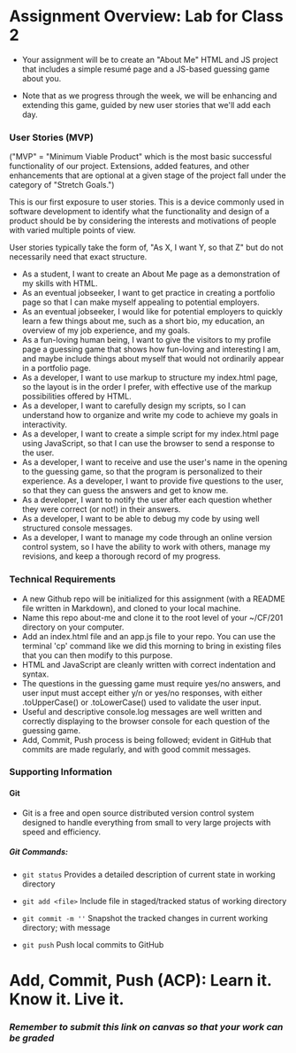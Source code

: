 
# Assignment Overview: Lab for Class 2

- Your assignment will be to create an "About Me" HTML and JS project that includes a simple resumé page and a JS-based guessing game about you.

- Note that as we progress through the week, we will be enhancing and extending this game, guided by new user stories that we'll add each day.

### User Stories (MVP)

("MVP" = "Minimum Viable Product" which is the most basic successful functionality of our project. Extensions, added features, and other enhancements that are optional at a given stage of the project fall under the category of "Stretch Goals.")

This is our first exposure to user stories. This is a device commonly used in software development to identify what the functionality and design of a product should be by considering the interests and motivations of people with varied multiple points of view.

User stories typically take the form of, "As X, I want Y, so that Z" but do not necessarily need that exact structure.

- As a student, I want to create an About Me page as a demonstration of my skills with HTML.
- As an eventual jobseeker, I want to get practice in creating a portfolio page so that I can make myself appealing to potential employers.
- As an eventual jobseeker, I would like for potential employers to quickly learn a few things about me, such as a short bio, my education, an overview of my job experience, and my goals.
- As a fun-loving human being, I want to give the visitors to my profile page a guessing game that shows how fun-loving and interesting I am, and maybe include things about myself that would not ordinarily appear in a portfolio page.
- As a developer, I want to use markup to structure my index.html page, so the layout is in the order I prefer, with effective use of the markup possibilities offered by HTML.
- As a developer, I want to carefully design my scripts, so I can understand how to organize and write my code to achieve my goals in interactivity.
- As a developer, I want to create a simple script for my index.html page using JavaScript, so that I can use the browser to send a response to the user.
- As a developer, I want to receive and use the user's name in the opening to the guessing game, so that the program is personalized to their experience.
As a developer, I want to provide five questions to the user, so that they can guess the answers and get to know me.
- As a developer, I want to notify the user after each question whether they were correct (or not!) in their answers.
- As a developer, I want to be able to debug my code by using well structured console messages.
- As a developer, I want to manage my code through an online version control system, so I have the ability to work with others, manage my revisions, and keep a thorough record of my progress.

### Technical Requirements

- A new Github repo will be initialized for this assignment (with a README file written in Markdown), and cloned to your local machine.
- Name this repo about-me and clone it to the root level of your ~/CF/201 directory on your computer.
- Add an index.html file and an app.js file to your repo. You can use the terminal 'cp' command like we did this morning to bring in existing files that you can then modify to this purpose.
- HTML and JavaScript are cleanly written with correct indentation and syntax.
- The questions in the guessing game must require yes/no answers, and user input must accept either y/n or yes/no responses, with either .toUpperCase() or .toLowerCase() used to validate the user input.
- Useful and descriptive console.log messages are well written and correctly displaying to the browser console for each question of the guessing game.
- Add, Commit, Push process is being followed; evident in GitHub that commits are made regularly, and with good commit messages.

### Supporting Information

#### Git

- Git is a free and open source distributed version control system designed to handle everything from small to very large projects with speed and efficiency.

##### Git Commands:

- `git status`              Provides a detailed description of current state in working directory

- `git add <file>`          Include file in staged/tracked status of working directory

- `git commit -m ''`        Snapshot the tracked changes in current working directory; with message

- `git push`                Push local commits to GitHub

# Add, Commit, Push (ACP): Learn it. Know it. Live it.

### *Remember to submit this link on canvas so that your work can be graded*
